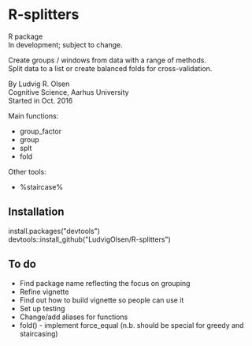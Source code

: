 # R-splitters

R package  
In development; subject to change.  

Create groups / windows from data with a range of methods.  
Split data to a list or create balanced folds for cross-validation.  


By Ludvig R. Olsen  
Cognitive Science, Aarhus University  
Started in Oct. 2016  

Main functions:  
* group_factor  
* group 
* splt  
* fold  
  
Other tools:  
* %staircase%  

## Installation  
install.packages("devtools")  
devtools::install_github("LudvigOlsen/R-splitters")  

## To do  
* Find package name reflecting the focus on grouping  
* Refine vignette  
* Find out how to build vignette so people can use it
* Set up testing  
* Change/add aliases for functions  
* fold() - implement force_equal (n.b. should be special for greedy and staircasing)  
